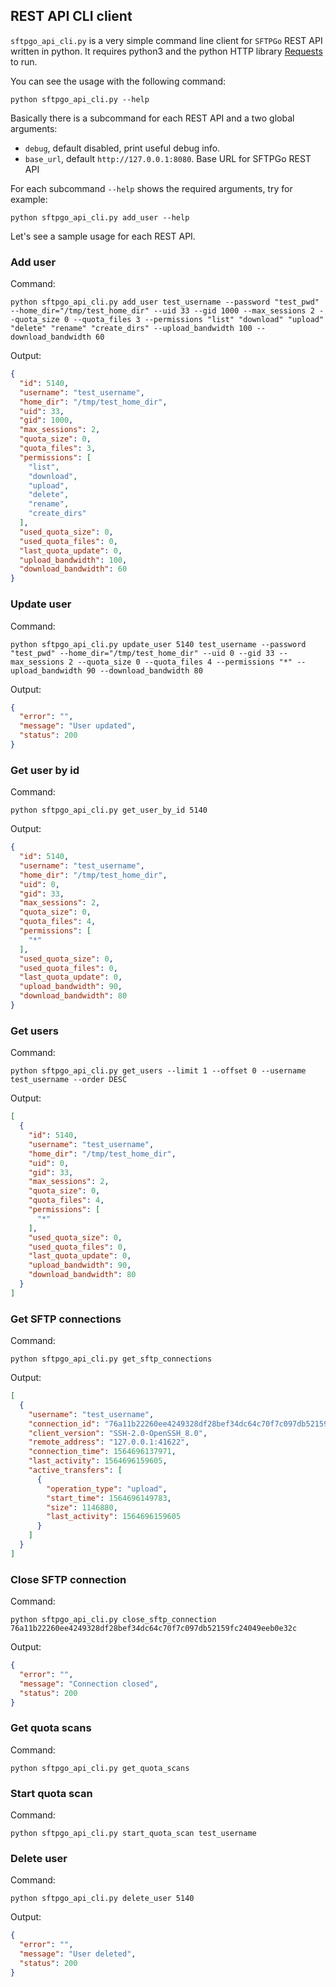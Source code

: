 ## REST API CLI client

`sftpgo_api_cli.py` is a very simple command line client for `SFTPGo` REST API written in python. It requires python3 and the python HTTP library [Requests](https://2.python-requests.org/en/master/ "Requests") to run.

You can see the usage with the following command:

```
python sftpgo_api_cli.py --help
```

Basically there is a subcommand for each REST API and a two global arguments:

 - `debug`, default disabled, print useful debug info.
 - `base_url`, default `http://127.0.0.1:8080`. Base URL for SFTPGo REST API 

For each subcommand `--help` shows the required arguments, try for example:

```python sftpgo_api_cli.py add_user --help```

Let's see a sample usage for each REST API.

### Add user

Command:

```
python sftpgo_api_cli.py add_user test_username --password "test_pwd" --home_dir="/tmp/test_home_dir" --uid 33 --gid 1000 --max_sessions 2 --quota_size 0 --quota_files 3 --permissions "list" "download" "upload" "delete" "rename" "create_dirs" --upload_bandwidth 100 --download_bandwidth 60
```

Output:

```json
{
  "id": 5140,
  "username": "test_username",
  "home_dir": "/tmp/test_home_dir",
  "uid": 33,
  "gid": 1000,
  "max_sessions": 2,
  "quota_size": 0,
  "quota_files": 3,
  "permissions": [
    "list",
    "download",
    "upload",
    "delete",
    "rename",
    "create_dirs"
  ],
  "used_quota_size": 0,
  "used_quota_files": 0,
  "last_quota_update": 0,
  "upload_bandwidth": 100,
  "download_bandwidth": 60
}
```

### Update user

Command:

```
python sftpgo_api_cli.py update_user 5140 test_username --password "test_pwd" --home_dir="/tmp/test_home_dir" --uid 0 --gid 33 --max_sessions 2 --quota_size 0 --quota_files 4 --permissions "*" --upload_bandwidth 90 --download_bandwidth 80
```

Output:

```json
{
  "error": "",
  "message": "User updated",
  "status": 200
}
```

### Get user by id

Command:

```
python sftpgo_api_cli.py get_user_by_id 5140
```

Output:

```json
{
  "id": 5140,
  "username": "test_username",
  "home_dir": "/tmp/test_home_dir",
  "uid": 0,
  "gid": 33,
  "max_sessions": 2,
  "quota_size": 0,
  "quota_files": 4,
  "permissions": [
    "*"
  ],
  "used_quota_size": 0,
  "used_quota_files": 0,
  "last_quota_update": 0,
  "upload_bandwidth": 90,
  "download_bandwidth": 80
}
```

### Get users

Command:

```
python sftpgo_api_cli.py get_users --limit 1 --offset 0 --username test_username --order DESC
```

Output:

```json
[
  {
    "id": 5140,
    "username": "test_username",
    "home_dir": "/tmp/test_home_dir",
    "uid": 0,
    "gid": 33,
    "max_sessions": 2,
    "quota_size": 0,
    "quota_files": 4,
    "permissions": [
      "*"
    ],
    "used_quota_size": 0,
    "used_quota_files": 0,
    "last_quota_update": 0,
    "upload_bandwidth": 90,
    "download_bandwidth": 80
  }
]
```

### Get SFTP connections

Command:

```
python sftpgo_api_cli.py get_sftp_connections
```

Output:

```json
[
  {
    "username": "test_username",
    "connection_id": "76a11b22260ee4249328df28bef34dc64c70f7c097db52159fc24049eeb0e32c",
    "client_version": "SSH-2.0-OpenSSH_8.0",
    "remote_address": "127.0.0.1:41622",
    "connection_time": 1564696137971,
    "last_activity": 1564696159605,
    "active_transfers": [
      {
        "operation_type": "upload",
        "start_time": 1564696149783,
        "size": 1146880,
        "last_activity": 1564696159605
      }
    ]
  }
]
```

### Close SFTP connection

Command:

```
python sftpgo_api_cli.py close_sftp_connection 76a11b22260ee4249328df28bef34dc64c70f7c097db52159fc24049eeb0e32c
```

Output:

```json
{
  "error": "",
  "message": "Connection closed",
  "status": 200
}
```

### Get quota scans

Command:

```
python sftpgo_api_cli.py get_quota_scans
```

### Start quota scan

Command:

```
python sftpgo_api_cli.py start_quota_scan test_username
```

### Delete user

Command:

```
python sftpgo_api_cli.py delete_user 5140
```

Output:

```json
{
  "error": "",
  "message": "User deleted",
  "status": 200
}
```